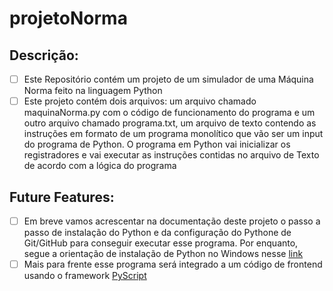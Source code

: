 # projetoNorma

## Descrição:

 - [ ] Este Repositório contém um projeto de um simulador de uma Máquina Norma feito na linguagem Python
 - [ ] Este projeto contém dois arquivos: um arquivo chamado maquinaNorma.py com o código de funcionamento do programa e um outro arquivo chamado programa.txt, um arquivo de texto contendo as instruções em formato de um programa monolítico que vão ser um input do programa de Python. O programa em Python vai inicializar os registradores e vai executar as instruções contidas no arquivo de Texto de acordo com a lógica do programa

 ## Future Features:

 - [ ] Em breve vamos acrescentar na documentação deste projeto o passo a passo de instalação do Python e da configuração do Pythone de Git/GitHub para conseguir executar esse programa. Por enquanto, segue a orientação de instalação de Python no Windows nesse [link](https://python.org.br/instalacao-windows/)
 - [ ] Mais para frente esse programa será integrado a um código de frontend usando o framework [PyScript](https://pyscript.net/)

